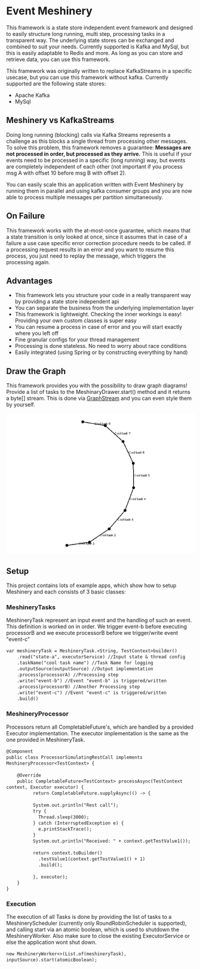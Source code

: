 # Event Meshinery

This framework is a state store independent event framework and designed to easily structure long running, multi step,
processing tasks in a transparent way. The underlying state stores can be exchanged and combined to suit your needs.
Currently supported is Kafka and MySql, but this is easily adaptable to Redis and more. As long as you can store and
retrieve data, you can use this framework.

This framework was originally written to replace KafkaStreams in a specific usecase, but you can use this framework
without kafka. Currently supported are the following state stores:

* Apache Kafka
* MySql

## Meshinery vs KafkaStreams

Doing long running (blocking) calls via Kafka Streams represents a challenge as this blocks a single thread from
processing other messages. To solve this problem, this framework removes a guarantee:
**Messages are not processed in order, but processed as they arrive.**
This is useful if your events need to be processed in a specific (long running) way, but events are completely
independent of each other (not important if you process msg A with offset 10 before msg B with offset 2).

You can easily scale this an application written with Event Meshinery by running them in parallel and using kafka
consumer groups and you are now able to process multiple messages per partition simultaneously.

## On Failure

This framework works with the at-most-once guarantee, which means that a state transition is only looked at once, since
it assumes that in case of a failure a use case specific error correction procedure needs to be called. If a processing
request results in an error and you want to resume this process, you just need to replay the message, which triggers the
processing again.

## Advantages

* This framework lets you structure your code in a really transparent way by providing a state store independent api
* You can separate the business from the underlying implementation layer
* This framework is lightweight. Checking the inner workings is easy! Providing your own custom classes is super easy
* You can resume a process in case of error and you will start exactly where you left off
* Fine granular configs for your thread management
* Processing is done stateless. No need to worry about race conditions
* Easily integrated (using Spring or by constructing everything by hand)

## Draw the Graph

This framework provides you with the possibility to draw graph diagrams! Provide a list of tasks to the
MeshinaryDrawer.start() method and it returns a byte[] stream. This is done
via  [GraphStream](https://graphstream-project.org/) and you can even style them by yourself.

![example-graph](example-graph.png)

## Setup

This project contains lots of example apps, which show how to setup Meshinery and each consists of 3 basic classes:

### MeshineryTasks

MeshineryTask represent an input event and the handling of such an event. This definition is worked on in order. We
trigger event-b before executing processorB and we execute processorB before we trigger/write event "event-c"

    var meshineryTask = MeshineryTask.<String, TestContext>builder()
        .read("state-a", executorService) //Input state & thread config
        .taskName("cool task name") //Task Name for logging
        .outputSource(outputSource) //Output implementation 
        .process(processorA) //Processing step
        .write("event-b") //Event "event-b" is triggered/written
        .process(processorB) //Another Processing step
        .write("event-c") //Event "event-c" is triggered/written
        .build()

### MeshineryProcessor

Processors return all CompletableFuture's, which are handled by a provided Executor implementation. The executor
implementation is the same as the one provided in MeshineryTask.

    @Component
    public class ProcessorSimulatingRestCall implements MeshineryProcessor<TestContext> {

        @Override
        public CompletableFuture<TestContext> processAsync(TestContext context, Executor executor) {
              return CompletableFuture.supplyAsync(() -> {
        
              System.out.println("Rest call");
              try {
                Thread.sleep(3000);
              } catch (InterruptedException e) {
                e.printStackTrace();
              }
              System.out.println("Received: " + context.getTestValue1());
        
              return context.toBuilder()
                .testValue1(context.getTestValue1() + 1)
                .build();
        
              }, executor);
        }
    }

### Execution

The execution of all Tasks is done by providing the list of tasks to a MeshineryScheduler (currently only
RoundRobinScheduler is supported), and calling start via an atomic boolean, which is used to shutdown the
MeshineryWorker. Also make sure to close the existing ExecutorService or else the application wont shut down.

    new MeshineryWorker<>(List.of(meshineryTask), inputSource).start(atomicBoolean);

